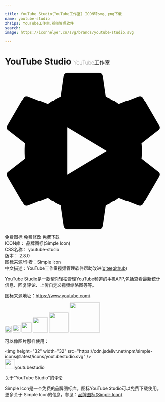```yaml
---

title: YouTube Studio(YouTube工作室) ICON转svg、png下载
name: youtube-studio
zhTips: YouTube工作室,视频管理软件
search: 
image: https://iconhelper.cn/svg/brands/youtube-studio.svg

---
```


# YouTube Studio  <small style="font-size: 60%;font-weight: 100">YouTube工作室</small>

<div id="svg" class="svg-wrap">
<svg role="img" xmlns="http://www.w3.org/2000/svg" viewBox="0 0 24 24"><title>YouTube Studio icon</title><path d="M9.577 15.606L15.606 12 9.577 8.394zm11.38-2.423l2.536 1.972q.394.282.113.789l-2.423 4.169q-.225.394-.732.225l-2.986-1.183q-1.183.845-2.028 1.183l-.451 3.155q-.113.507-.563.507H9.577q-.45 0-.563-.507l-.45-3.155q-1.071-.45-2.029-1.183L3.55 20.338q-.507.169-.732-.225l-2.423-4.17q-.281-.506.113-.788l2.535-1.972Q2.986 12.79 2.986 12t.056-1.183L.507 8.845q-.394-.282-.113-.789l2.423-4.169q.225-.394.732-.225l2.986 1.183Q7.718 4 8.563 3.662L9.014.507Q9.127 0 9.577 0h4.846q.45 0 .563.507l.45 3.155q1.071.45 2.029 1.183l2.986-1.183q.507-.169.732.225l2.423 4.17q.281.506-.113.788l-2.535 1.972q.056.394.056 1.183t-.056 1.183Z"/></svg>
</div>
<detail full-name='youtube-studio'></detail>

<div class="detail-page">
<p>
<span><span class="badge-success badge">免费图标</span> <span class="badge-success badge">免费修改</span>  <span class="badge-success badge">免费下载</span> </span>
<br/>
<span>
ICON库：
<span class="badge-secondary badge">品牌图标(Simple Icon)</span> 
</span>
<br/>
<span>
CSS名称：
<span class="badge-secondary badge">youtube-studio</span> 
</span>

<br/>
<span>
版本：
<span class="badge-secondary badge">2.8.0</span> 
</span>
<br/>
<span>图标来源/作者：<span class="badge-light badge">Simple Icon</span></span> 
<br/>
<span class="zh-detail">中文描述：<span class="badge-primary badge">YouTube工作室</span><span class="badge-primary badge">视频管理软件</span><span class="help-link"><span>帮助改进</span>(<a href="https://gitee.com/liuwave/icon-helper/edit/master/json/brands/youtube-studio.json" target="_blank" rel="noopener noreferrer">gitee</a><a href="https://github.com/liuwave/icon-helper/edit/master/json/brands/youtube-studio.json" target="_blank" rel="noopener noreferrer">github</a></span>)</span><br/>
</p>
</div><div class="description description alert alert-light"><p>YouTube Studio是一款帮你轻松管理YouTube频道的手机APP,包括查看最新统计信息、回复评论、上传自定义视频缩略图等等。</p><p>图标来源地址：<a href="https://www.youtube.com/" target="_blank" rel="noopener noreferrer">https://www.youtube.com/</a></p></div>
<div class="alert alert-dark">
<img height="21" width="21" src="https://cdn.jsdelivr.net/npm/simple-icons@latest/icons/youtubestudio.svg" />
<img height="24" width="24" src="https://cdn.jsdelivr.net/npm/simple-icons@latest/icons/youtubestudio.svg" />
<img height="32" width="32" src="https://cdn.jsdelivr.net/npm/simple-icons@latest/icons/youtubestudio.svg" />
<img height="48" width="48" src="https://cdn.jsdelivr.net/npm/simple-icons@latest/icons/youtubestudio.svg" />
<img height="64" width="64" src="https://cdn.jsdelivr.net/npm/simple-icons@latest/icons/youtubestudio.svg" />
<img height="96" width="96" src="https://cdn.jsdelivr.net/npm/simple-icons@latest/icons/youtubestudio.svg" />

</div>
<div>
  <p>可以像图片那样使用：    
  </p>
  <div class="alert alert-primary" style="font-size: 14px">
    &lt;img height="32" width="32" src="https://cdn.jsdelivr.net/npm/simple-icons@latest/icons/youtubestudio.svg" /&gt;
    <copy-btn content='<img height="32" width="32" src="https://cdn.jsdelivr.net/npm/simple-icons@latest/icons/youtubestudio.svg" />'></copy-btn>
  </div>
  <div class="alert alert-secondary">
    <img height="32" width="32" src="https://cdn.jsdelivr.net/npm/simple-icons@latest/icons/youtubestudio.svg" />youtubestudio
    <copy-btn content="youtubestudio" btn-title="复制图标名称"></copy-btn>
  </div>
</div>

<Vssue title="关于“YouTube Studio”的评论" >关于“YouTube Studio”的评论</Vssue>


<div><p>Simple Icon是一个免费的品牌图标库。图标YouTube Studio可以免费下载使用。更多关于  Simple Icon的信息，参见：<a target="_blank" href="https://iconhelper.cn/brands.html">品牌图标(Simple Icon)</a>
</p></div>
